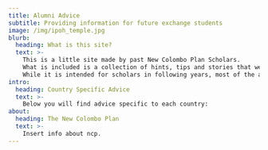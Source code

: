 ```yaml
---
title: Alumni Advice
subtitle: Providing information for future exchange students
image: /img/ipoh_temple.jpg
blurb:
  heading: What is this site?
  text: >-
    This is a little site made by past New Colombo Plan Scholars. 
    What is included is a collection of hints, tips and stories that we wish we had known before setting off on our adventures. 
    While it is intended for scholars in following years, most of the advice here should be useful to anyone moving to these countries in the future. Hopefully it is helpful.
intro:
  heading: Country Specific Advice
  text: >-
    Below you will find advice specific to each country:
about:
  heading: The New Colombo Plan
  text: >-
    Insert info about ncp.
---
```


